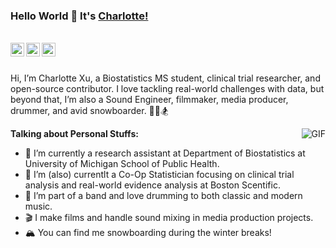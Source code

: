 
### Hello World 👋 It's [Charlotte!](https://www.linkedin.com/in/xxchar/)

<br/>



<a href="https://www.linkedin.com/in/xxchar/">
<img align="left" alt="Saket Prag" width="22px" src="https://cdn.jsdelivr.net/npm/simple-icons@v3/icons/linkedin.svg" />
</a>
<a href="https://www.instagram.com/chachars_1031/">
<img align="left" alt="Saket Prag" width="22px" src="https://cdn.jsdelivr.net/npm/simple-icons@v3/icons/instagram.svg" />
</a>
<a href="https://space.bilibili.com/21579000?spm_id_from=333.1007.0.0">
<img align="left" alt="Saket Prag | Twitter" width="22px" src="https://cdn.jsdelivr.net/npm/simple-icons@v3/icons/youtube.svg" />
</a>
<br />

<br />

Hi, I’m Charlotte Xu, a Biostatistics MS student, clinical trial researcher, and open-source contributor. I love tackling real-world challenges with data, but beyond that, I’m also a Sound Engineer, filmmaker, media producer, drummer, and avid snowboarder. 🎥🎶🏂


<img align="right" alt="GIF" src="https://media.giphy.com/media/USV0ym3bVWQJJmNu3N/giphy.gif" />  


**Talking about Personal Stuffs:**

- 🔭 I’m currently a research assistant at Department of Biostatistics at University of Michigan School of Public Health.
- 🔭 I’m (also) currentlt a Co-Op Statistician focusing on clinical trial analysis and real-world evidence analysis at Boston Scentific.
- 🎸 I’m part of a band and love drumming to both classic and modern music.
-	🎬 I make films and handle sound mixing in media production projects.
-	🏔️ You can find me snowboarding during the winter breaks!



